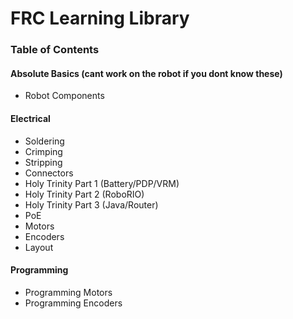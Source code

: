 # FRC Learning Library

### Table of Contents
#### Absolute Basics (cant work on the robot if you dont know these)
  * Robot Components
#### Electrical
  * Soldering
  * Crimping
  * Stripping
  * Connectors
  * Holy Trinity Part 1 (Battery/PDP/VRM)
  * Holy Trinity Part 2 (RoboRIO)
  * Holy Trinity Part 3 (Java/Router)
  * PoE
  * Motors
  * Encoders
  * Layout
#### Programming
  * Programming Motors
  * Programming Encoders

